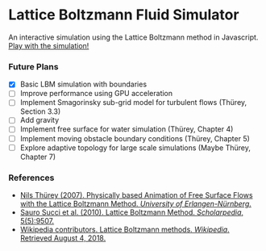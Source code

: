# Lattice Boltzmann Fluid Simulator

An interactive simulation using the Lattice Boltzmann method in Javascript.
[Play with the simulation!](https://briansemrau.github.io/fluidsim/bin)

### Future Plans

- [x] Basic LBM simulation with boundaries
- [ ] Improve performance using GPU acceleration
- [ ] Implement Smagorinsky sub-grid model for turbulent flows (Thürey, Section 3.3)
- [ ] Add gravity
- [ ] Implement free surface for water simulation (Thürey, Chapter 4)
- [ ] Implement moving obstacle boundary conditions (Thürey, Chapter 5)
- [ ] Explore adaptive topology for large scale simulations (Maybe Thürey, Chapter 7)

### References

  * [Nils Thürey (2007). Physically based Animation of Free Surface Flows with the Lattice Boltzmann Method. _University of Erlangen-Nürnberg_.](http://www.thuerey.de/ntoken/download/nthuerey_070313_phdthesis.pdf)
  * [Sauro Succi et al. (2010). Lattice Boltzmann Method. _Scholarpedia_, 5(5):9507.](http://www.scholarpedia.org/article/Lattice_Boltzmann_Method)
  * [Wikipedia contributors. Lattice Boltzmann methods. _Wikipedia_. Retrieved August 4, 2018.](https://en.wikipedia.org/w/index.php?title=Lattice_Boltzmann_methods&oldid=845945453)